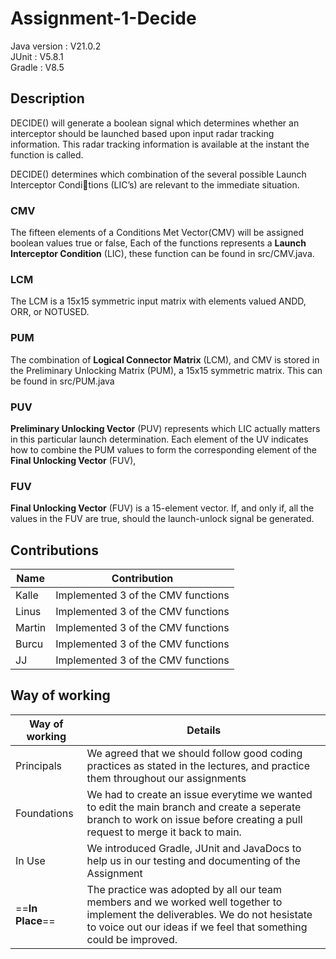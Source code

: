 # Assignment-1-Decide

Java version : V21.0.2 <br>
JUnit : V5.8.1 <br>
Gradle : V8.5 <br>

## Description

DECIDE() will generate a boolean signal which determines whether an interceptor should be
launched based upon input radar tracking information. This radar tracking information is available
at the instant the function is called.

DECIDE() determines which combination of the several possible Launch Interceptor Condi￾tions (LIC’s) are relevant to the immediate situation.

### CMV

The fifteen elements of a Conditions Met Vector(CMV) will be assigned boolean values true or false,
Each of the functions represents a **Launch Interceptor Condition** (LIC),
these function can be found in src/CMV.java.

### LCM

The LCM is a 15x15 symmetric input matrix with elements valued ANDD, ORR, or NOTUSED.

### PUM

The combination of **Logical Connector Matrix** (LCM), and CMV is stored in the Preliminary Unlocking
Matrix (PUM), a 15x15 symmetric matrix. This can be found in src/PUM.java

### PUV

**Preliminary Unlocking Vector** (PUV) represents which LIC actually matters
in this particular launch determination. Each element of the UV indicates how to combine the PUM
values to form the corresponding element of the **Final Unlocking Vector** (FUV),

### FUV

**Final Unlocking Vector** (FUV) is a 15-element
vector. If, and only if, all the values in the FUV are true, should the launch-unlock signal be
generated.

## Contributions

| Name   | Contribution                       |
| ------ | ---------------------------------- |
| Kalle  | Implemented 3 of the CMV functions |
| Linus  | Implemented 3 of the CMV functions |
| Martin | Implemented 3 of the CMV functions |
| Burcu  | Implemented 3 of the CMV functions |
| JJ     | Implemented 3 of the CMV functions |

## Way of working

| Way of working   | Details                                                                                                                                                                                             |
| ---------------- | --------------------------------------------------------------------------------------------------------------------------------------------------------------------------------------------------- |
| Principals       | We agreed that we should follow good coding practices as stated in the lectures, and practice them throughout our assignments                                                                       |
| Foundations      | We had to create an issue everytime we wanted to edit the main branch and create a seperate branch to work on issue before creating a pull request to merge it back to main.                        |
| In Use           | We introduced Gradle, JUnit and JavaDocs to help us in our testing and documenting of the Assignment                                                                                                |
| ==**In Place**== | The practice was adopted by all our team members and we worked well together to implement the deliverables. We do not hesistate to voice out our ideas if we feel that something could be improved. |

